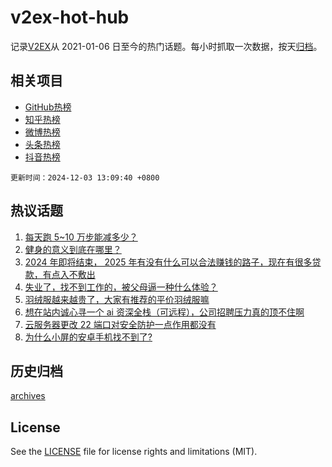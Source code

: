 # v2ex-hot-hub

 记录[V2EX](https://www.v2ex.com/)从 2021-01-06 日至今的热门话题。每小时抓取一次数据，按天[归档](archives)。
 
 ## 相关项目

- [GitHub热榜](https://github.com/snaildev/github-hot-hub)
- [知乎热榜](https://github.com/snaildev/zhihu-hot-hub)
- [微博热榜](https://github.com/snaildev/weibo-hot-hub)
- [头条热榜](https://github.com/snaildev/toutiao-hot-hub)
- [抖音热榜](https://github.com/snaildev/douyin-hot-hub)


 `更新时间：2024-12-03 13:09:40 +0800`

## 热议话题

1. [每天跑 5~10 万步能减多少？](https://www.v2ex.com/t/1094331)
1. [健身的意义到底在哪里？](https://www.v2ex.com/t/1094548)
1. [2024 年即将结束， 2025 年有没有什么可以合法赚钱的路子，现在有很多贷款，有点入不敷出](https://www.v2ex.com/t/1094449)
1. [失业了，找不到工作的，被父母逼一种什么体验？](https://www.v2ex.com/t/1094433)
1. [羽绒服越来越贵了，大家有推荐的平价羽绒服嘛](https://www.v2ex.com/t/1094350)
1. [想在站内诚心寻一个 ai 资深全栈（可远程），公司招聘压力真的顶不住啊](https://www.v2ex.com/t/1094528)
1. [云服务器更改 22 端口对安全防护一点作用都没有](https://www.v2ex.com/t/1094429)
1. [为什么小屏的安卓手机找不到了?](https://www.v2ex.com/t/1094591)

## 历史归档

[archives](archives)

## License

See the [LICENSE](LICENSE) file for license rights and limitations (MIT).
